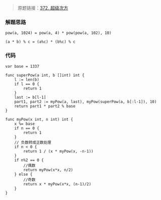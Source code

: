> 原题链接：[372. 超级次方](https://leetcode-cn.com/problems/super-pow/)

### 解题思路
```
pow(a, 1024) = pow(a, 4) * pow(pow(a, 102), 10)

(a * b) % c = (a%c) * (b%c) % c
```
### 代码

```golang
var base = 1337

func superPow(a int, b []int) int {
	l := len(b)
	if l == 0 {
		return 1
	}
	last := b[l-1]
	part1, part2 := myPow(a, last), myPow(superPow(a, b[:l-1]), 10)
	return part1 * part2 % base
}

func myPow(x int, n int) int {
	x %= base
	if n == 0 {
		return 1
	}
    // 负数转成正数处理
	if n < 0 {
		return 1 / (x * myPow(x, -n-1))
	}
	if n%2 == 0 {
		//偶数
		return myPow(x*x, n/2)
	} else {
		//奇数
		return x * myPow(x*x, (n-1)/2)
	}
}
```